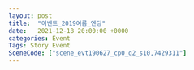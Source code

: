 ```yaml
---
layout: post
title:  "이벤트_2019여름_엔딩"
date:   2021-12-18 20:00:00 +0000
categories: Event
Tags: Story Event
SceneCode: ["scene_evt190627_cp0_q2_s10,7429311"]
---
```

